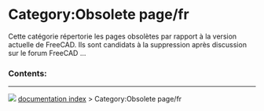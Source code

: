 # Category:Obsolete page/fr
Cette catégorie répertorie les pages obsolètes par rapport à la version actuelle de FreeCAD. Ils sont candidats à la suppression après discussion sur le forum FreeCAD \...

### Contents:



---
![](images/Right_arrow.png) [documentation index](../README.md) > Category:Obsolete page/fr
